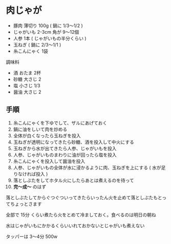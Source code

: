 肉じゃが
========

* 豚肉 薄切り 100g ( 鍋に 1/3〜1/2 )
* じゃがいも 2-3cm 角が 9〜12個
* 人参 1本 ( じゃがいもの半分くらい )
* 玉ねぎ ( 鍋に 2/3〜1/1 )
* 糸こんにゃく 1袋

調味料
* 酒 おたま 2杯
* 砂糖 大さじ 2
* 塩 小さじ 1/3
* 醤油 大さじ 2

手順
----

1. 糸こんにゃくを下ゆでして、ザルにあげておく
1. 鍋に油をしいて肉を炒める
1. 全体が白くなったら玉ねぎを投入
1. 玉ねぎが透明になってきたら砂糖、酒を投入して中火にする
1. 玉ねぎから水が出てきたら人参、じゃがいもを投入
1. 人参、じゃがいものまわりに油が回ったら塩を投入
1. 糸こんにゃくを投入して醤油を投入
1. 人参、じゃがいもの全体が水に浸かるように肉、玉ねぎを上にする ( 水が足りなければ投入 )
1. 落としぶたをしてホタル火にしたらあとは煮えるのを待って
1. **完〜成〜** のはず

落としぶたしてからぐつぐついってきたらいったん火を止めて落としぶたもとってちょっとさます

全部で 15分 くらい煮たら火をとめて冷ましておく。食べるのは明日の朝ね

水はじゃがいもにかかるくらいいれておかないとじゃがいも煮えない

タッパーは 3〜4分 500w
